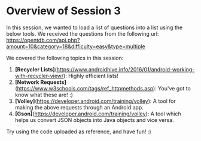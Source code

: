 # Overview of Session 3

In this session, we wanted to load a list of questions into a list using the below tools. 
We received the questions from the following url:
https://opentdb.com/api.php?amount=10&category=18&difficulty=easy&type=multiple

We covered the following topics in this session:
1. **[Recycler Lists]**(https://www.androidhive.info/2016/01/android-working-with-recycler-view/): Highly efficient lists!
1. **[Network Requests]**(https://www.w3schools.com/tags/ref_httpmethods.asp): You've got to know what these are! :)
1. **[Volley]**(https://developer.android.com/training/volley): A tool for making the above requests through an Android app.
1. **[Gson]**(https://developer.android.com/training/volley): A tool which helps us convert JSON objects into Java objects and vice versa.

Try using the code uploaded as reference, and have fun! :)
